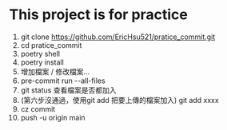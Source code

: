 # This project is for practice

1. git clone https://github.com/EricHsu521/pratice_commit.git
2. cd  pratice_commit
3. poetry shell 
4. poetry install
5. 增加檔案 / 修改檔案...
6. pre-commit run --all-files
7. git status 查看檔案是否都加入
8. (第六步沒通過，使用git add 把要上傳的檔案加入) git add xxxx 
9. cz commit
10. push -u origin main
